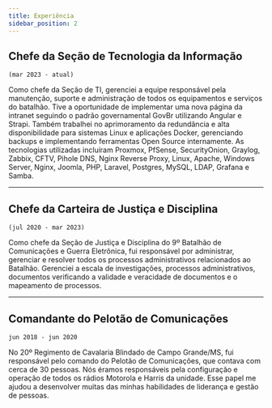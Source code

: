 ```yaml
---
title: Experiência
sidebar_position: 2
---
```


## Chefe da Seção de Tecnologia da Informação
`(mar 2023 - atual)`

Como chefe da Seção de TI, gerenciei a equipe responsável pela manutenção, suporte e administração de todos os equipamentos e serviços do batalhão. Tive a oportunidade de implementar uma nova página da intranet seguindo o padrão governamental GovBr utilizando Angular e Strapi. Também trabalhei no aprimoramento da redundância e alta disponibilidade para sistemas Linux e aplicações Docker, gerenciando backups e implementando ferramentas Open Source internamente. As tecnologias utilizadas incluíram Proxmox, PfSense, SecurityOnion, Graylog, Zabbix, CFTV, Pihole DNS, Nginx Reverse Proxy, Linux, Apache, Windows Server, Nginx, Joomla, PHP, Laravel, Postgres, MySQL, LDAP, Grafana e Samba.

---

## Chefe da Carteira de Justiça e Disciplina
`(jul 2020 - mar 2023)`

Como chefe da Seção de Justiça e Disciplina do 9º Batalhão de Comunicações e Guerra Eletrônica, fui responsável por administrar, gerenciar e resolver todos os processos administrativos relacionados ao Batalhão. Gerenciei a escala de investigações, processos administrativos, documentos verificando a validade e veracidade de documentos e o mapeamento de processos.

---

## Comandante do Pelotão de Comunicações
`jun 2018 - jun 2020`

No 20º Regimento de Cavalaria Blindado de Campo Grande/MS, fui responsável pelo comando do Pelotão de Comunicações, que contava com cerca de 30 pessoas. Nós éramos responsáveis pela configuração e operação de todos os rádios Motorola e Harris da unidade. Esse papel me ajudou a desenvolver muitas das minhas habilidades de liderança e gestão de pessoas.